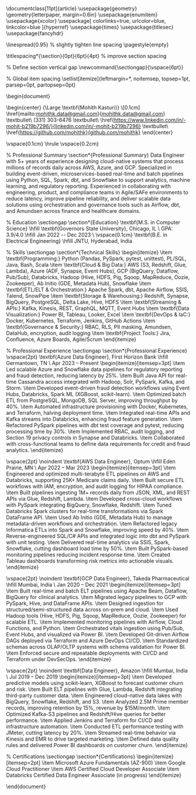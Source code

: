 \documentclass[11pt]{article}
\usepackage{geometry}
\geometry{letterpaper, margin=0.6in}
\usepackage{enumitem}
\usepackage{xcolor}
\usepackage[
    colorlinks=true,
    urlcolor=blue,
    linkcolor=blue
]{hyperref}
\usepackage{times}
\usepackage{titlesec}
\usepackage{fancyhdr}

\linespread{0.95}  % slightly tighten line spacing
\pagestyle{empty}

\titlespacing*{\section}{0pt}{6pt}{4pt}  % improve section spacing

% Define section vertical gap
\newcommand{\sectiongap}{\vspace{6pt}}

% Global item spacing
\setlist[itemize]{leftmargin=*, noitemsep, topsep=1pt, parsep=0pt, partopsep=0pt}

\begin{document}

\begin{center}
    {\Large \textbf{Mohith Kasturi}} \\[0.1cm]
    \href{mailto:mohithk.data@gmail.com}{mohithk.data@gmail.com} \textbullet\ (331) 303-6476 \textbullet\ 
    \href{https://www.linkedin.com/in/-mohit-b219b7296/}{linkedin.com/in/-mohit-b219b7296} \textbullet\ 
    \href{https://github.com/mohithk}{github.com/mohithk}
\end{center}

\vspace{0.1cm}
\hrule
\vspace{0.2cm}

% Professional Summary
\section*{Professional Summary}
Data Engineer with 5+ years of experience designing cloud-native systems that process millions of records daily across AWS, Azure, and GCP. Specialized in building event-driven, microservices-based real-time and batch pipelines using Python, SQL, Spark, dbt, and Snowflake to support analytics, machine learning, and regulatory reporting. Experienced in collaborating with engineering, product, and compliance teams in Agile/SAFe environments to reduce latency, improve pipeline reliability, and deliver scalable data solutions using orchestration and governance tools such as Airflow, dbt, and Amundsen across finance and healthcare domains.

% Education
\sectiongap
\section*{Education}
\textbf{M.S. in Computer Science} \hfill \textbf{Governors State University}, Chicago, IL \\
GPA: 3.9/4.0 \hfill Jan 2022 -- Dec 2023 \\
\vspace{0.1cm}
\textbf{B.E. in Electrical Engineering} \hfill JNTU, Hyderabad, India

% Skills
\sectiongap
\section*{Technical Skills}
\begin{itemize}
    \item \textbf{Programming:} Python (Pandas, PySpark, pytest, unittest), PL/SQL, Java, Bash, Scala
    \item \textbf{Cloud \& Big Data:} AWS (S3, Redshift, Glue, Lambda), Azure (ADF, Synapse, Event Hubs), GCP (BigQuery, Dataflow, Pub/Sub), Databricks, Hadoop (Hive, HDFS, Pig, Sqoop, MapReduce, Oozie, Zookeeper), Ab Initio (GDE, Metadata Hub), Snowflake
    \item \textbf{ETL/ELT \& Orchestration:} Apache Spark, dbt, Apache Airflow, SSIS, Talend, SnowPipe
    \item \textbf{Storage \& Warehousing:} Redshift, Synapse, BigQuery, PostgreSQL, Delta Lake, Hive, HDFS
    \item \textbf{Streaming \& APIs:} Kafka, Kinesis, REST, GraphQL, MQTT, Event Hubs
    \item \textbf{Data Visualization:} Power BI, Tableau, Looker, Excel
    \item \textbf{DevOps \& IaC:} Docker, Kubernetes, Terraform, Jenkins, GitHub Actions
    \item \textbf{Governance \& Security:} RBAC, RLS, PII masking, Amundsen, DataHub, encryption, audit logging
    \item \textbf{Project Tools:} Jira, Confluence, Azure Boards, Agile/Scrum
\end{itemize}

% Professional Experience
\sectiongap
\section*{Professional Experience}
\vspace{2pt}
\textbf{Azure Data Engineer}, First Horizon Bank \hfill Germantown, TN \\
Apr 2023 – Present
\begin{itemize}[itemsep=3pt]
    \item Led scalable Azure and Snowflake data pipelines for regulatory reporting and fraud detection, reducing latency by 25\%.
    \item Built Java API for real-time Cassandra access integrated with Hadoop, Solr, PySpark, Kafka, and Storm.
    \item Developed event-driven fraud detection workflows using Event Hubs, Databricks, Spark ML (XGBoost, scikit-learn).
    \item Optimized batch ETL from PostgreSQL, MongoDB, SQL Server, improving throughput by 40\%.
    \item Automated infrastructure provisioning with Docker, Kubernetes, and Terraform, halving deployment time.
    \item Integrated real-time APIs and Kafka streams into Databricks, enhancing fraud feature generation.
    \item Refactored PySpark pipelines with dbt test coverage and pytest, reducing processing time by 30\%.
    \item Implemented RBAC, audit logging, and Section 19 privacy controls in Synapse and Databricks.
    \item Collaborated with cross-functional teams to define data requirements for credit and fraud analytics.
\end{itemize}

\vspace{2pt}
\noindent
\textbf{AWS Data Engineer}, Optum \hfill Eden Prairie, MN \\
Apr 2022 – Mar 2023
\begin{itemize}[itemsep=3pt]
    \item Engineered and optimized multi-terabyte ETL pipelines on AWS and Databricks, supporting 25K+ Medicare claims daily.
    \item Built secure ETL workflows with IAM, encryption, and audit logging for HIPAA compliance.
    \item Built pipelines ingesting 1M+ records daily from JSON, XML, and REST APIs via Glue, Redshift, Lambda.
    \item Developed cross-cloud workflows with PySpark integrating BigQuery, Snowflake, Redshift.
    \item Tuned Databricks Spark clusters for real-time transformations via Spark DataFrame API.
    \item Used Ab Initio (GDE, Metadata Hub) to manage metadata-driven workflows and orchestration.
    \item Refactored legacy Informatica ETLs into Spark and Snowflake, improving speed by 40\%.
    \item Reverse-engineered SQL/C# APIs and integrated logic into dbt and PySpark with unit testing.
    \item Delivered real-time analytics via SSIS, Spark, Snowflake, cutting dashboard load time by 50\%.
    \item Built PySpark-based monitoring pipelines reducing incident response time.
    \item Created Tableau dashboards transforming risk metrics into actionable visuals.
\end{itemize}

\vspace{2pt}
\noindent
\textbf{GCP Data Engineer}, Takeda Pharmaceutical \hfill Mumbai, India \\
Jan 2020 – Dec 2021
\begin{itemize}[itemsep=3pt]
    \item Built real-time and batch ELT pipelines using Apache Beam, Dataflow, BigQuery for clinical analytics.
    \item Migrated legacy pipelines to GCP with PySpark, Hive, and DataFrame APIs.
    \item Designed ingestion for structured/semi-structured data across on-prem and cloud.
    \item Used Hadoop tools (Hive, HDFS, Pig, Sqoop, MapReduce, Oozie, Zookeeper) for scalable ETL.
    \item Implemented monitoring pipelines with Airflow, Cloud Functions, and Python.
    \item Orchestrated vitals ingestion using Pub/Sub, Event Hubs, and visualized via Power BI.
    \item Developed Git-driven Airflow DAGs deployed via Terraform and Azure DevOps CI/CD.
    \item Standardized schemas across OLAP/OLTP systems with schema validation for Power BI.
    \item Enforced secure and repeatable deployments with CI/CD and Terraform under DevSecOps.
\end{itemize}

\vspace{2pt}
\noindent
\textbf{Data Engineer}, Amazon \hfill Mumbai, India \\
Jul 2019 – Dec 2019
\begin{itemize}[itemsep=3pt]
    \item Developed predictive models using scikit-learn, XGBoost to forecast customer churn and risk.
    \item Built ELT pipelines with Glue, Lambda, Redshift integrating third-party customer data.
    \item Engineered cloud-native data lakes with BigQuery, Snowflake, Redshift, and S3.
    \item Analyzed 2.5M Prime member records, improving retention by 15\%, revenue by \$15M/month.
    \item Optimized Kafka-S3 pipelines and Redshift/Hive queries for better performance.
    \item Applied Jenkins and Terraform for CI/CD and infrastructure automation.
    \item Conducted ETL performance testing with JMeter, cutting latency by 20\%.
    \item Streamed real-time behavior via Kinesis and EMR to drive targeted marketing.
    \item Defined data quality rules and delivered Power BI dashboards on customer churn.
\end{itemize}

% Certifications
\sectiongap
\section*{Certifications}
\begin{itemize}[itemsep=2pt]
    \item Microsoft Azure Fundamentals (AZ-900)
    \item Google Cloud Practitioner
    \item AWS Certified Cloud Developer Associate
    \item Databricks Certified Data Engineer Associate (in progress)
\end{itemize}

\end{document}
